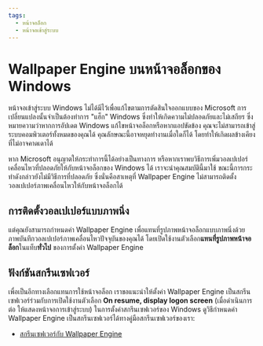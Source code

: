 ```yaml
---
tags:
  - หน้าจอล็อก
  - หน้าจอเข้าสู่ระบบ
---
```


# Wallpaper Engine บนหน้าจอล็อกของ Windows

หน้าจอเข้าสู่ระบบ Windows ไม่ได้มีไว้เพื่อแก้ไขตามการตัดสินใจออกแบบของ Microsoft การเปลี่ยนแปลงนั้นจำเป็นต้องทำการ "แฮ็ก" Windows ซึ่งทำให้เกิดความไม่ปลอดภัยและไม่เสถียร ซึ่งหมายความว่าหากการอัปเดต Windows แก้ไขหน้าจอล็อกหรือหากแอปขัดข้อง คุณจะไม่สามารถเข้าสู่ระบบคอมพิวเตอร์ทั้งหมดของคุณได้ คุณลักษณะนี้อาจหยุดทำงานเมื่อใดก็ได้ โดยทำให้เกิดผลข้างเคียงที่ไม่อาจคาดเดาได้

หาก Microsoft อนุญาตให้กระทำการนี้ได้อย่างเป็นทางการ หรือหากเราพบวิธีการเพิ่มวอลเปเปอร์เคลื่อนไหวที่ปลอดภัยให้กับหน้าจอล็อกของ Windows ได้ เราจะนำคุณสมบัตินี้มาใช้ ขณะนี้การกระทำดังกล่าวยังไม่มีวิธีการที่ปลอดภัย ซึ่งนั่นคือสาเหตุที่ Wallpaper Engine ไม่สามารถติดตั้งวอลเปเปอร์ภาพเคลื่อนไหวให้กับหน้าจอล็อกได้

## การติดตั้งวอลเปเปอร์แบบภาพนิ่ง

แต่คุณยังสามารถกำหนดค่า Wallpaper Engine เพื่อแทนที่รูปภาพหน้าจอล็อกแบบภาพนิ่งด้วยภาพบันทึกวอลเปเปอร์ภาพเคลื่อนไหวปัจจุบันของคุณได้ โดยเปิดใช้งานตัวเลือก**แทนที่รูปภาพหน้าจอล็อก**ในแท็บ**ทั่วไป** ของการตั้งค่า Wallpaper Engine

## ฟังก์ชันสกรีนเซฟเวอร์

เพื่อเป็นอีกทางเลือกแทนการใช้หน้าจอล็อก เราขอแนะนำให้ตั้งค่า Wallpaper Engine เป็นสกรีนเซฟเวอร์ร่วมกับการเปิดใช้งานตัวเลือก **On resume, display logon screen** (เมื่อดำเนินการต่อ ให้แสดงหน้าจอการเข้าสู่ระบบ) ในการตั้งค่าสกรีนเซฟเวอร์ของ Windows ดูวิธีกำหนดค่า Wallpaper Engine เป็นสกรีนเซฟเวอร์ได้ทางคู่มือสกรีนเซฟเวอร์ของเรา:

* [สกรีนเซฟเวอร์กับ Wallpaper Engine](/functionality/screensaver.html)